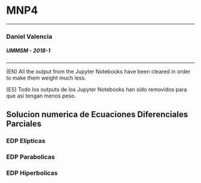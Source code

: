 # MNP4
---
### Daniel Valencia
##### UMMSM - 2018-1
---
(EN) All the output from the Jupyter Notebooks have been cleared in order to make them
weight much less.

(ES) Todo los outputs de los Jupyter Notebooks han sido removidos para que asi tengan menos peso. 

## Solucion numerica de Ecuaciones Diferenciales Parciales 
### EDP Elipticas
### EDP Parabolicas
### EDP Hiperbolicas

